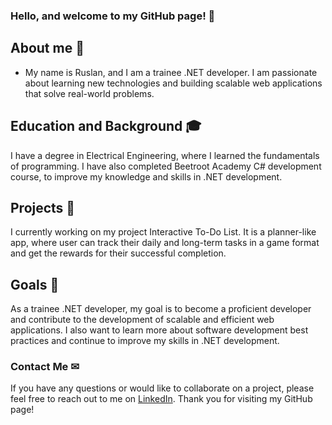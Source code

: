 ### Hello, and welcome to my GitHub page! 👋

## About me 🚀

-  My name is Ruslan, and I am a trainee .NET developer. I am passionate about learning new technologies and building scalable web applications that solve real-world problems.

## Education and Background  🎓
I have a degree in Electrical Engineering, where I learned the fundamentals of programming. I have also completed Beetroot Academy C# development course,  to improve my knowledge and skills in .NET development. 

## Projects 🧰
I currently working on my project Interactive To-Do List. It is a planner-like app, where user can track their daily and long-term tasks in a game format and get the rewards for their successful completion. 

## Goals 🔭
As a trainee .NET developer, my goal is to become a proficient developer and contribute to the development of scalable and efficient web applications. I also want to learn more about software development best practices and continue to improve my skills in .NET development.

### Contact Me ✉
If you have any questions or would like to collaborate on a project, please feel free to reach out to me on [LinkedIn](https://www.linkedin.com/in/filippovychrs/). Thank you for visiting my GitHub page!

